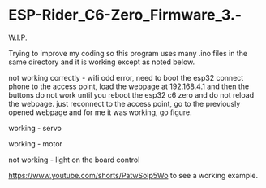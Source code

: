 # ESP-Rider_C6-Zero_Firmware_3.-

W.I.P.

Trying to improve my coding so this program uses many .ino files in the same directory and it is working except as noted below.

not working correctly - wifi  odd error, need to boot the esp32 connect phone to the access point, load the webpage at 192.168.4.1 and then the buttons do not work until you reboot the esp32 c6 zero and do not reload the webpage.  just reconnect to the access point, go to the previously opened webpage and for me it was working, go figure.

working - servo

working - motor

not working - light on the board control

https://www.youtube.com/shorts/PatwSolp5Wo to see a working example.
